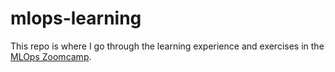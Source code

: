 # mlops-learning

This repo is where I go through the learning experience and exercises in the [MLOps Zoomcamp](https://github.com/DataTalksClub/mlops-zoomcamp/tree/main).